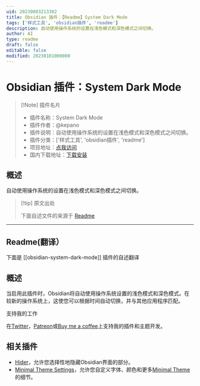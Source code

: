 ```yaml
---
uid: 20230803213302
title: Obsidian 插件：【Readme】System Dark Mode
tags: ['样式工具', 'obsidian插件', 'readme']
description: 自动使用操作系统的设置在浅色模式和深色模式之间切换。
author: AI
type: readme
draft: false
editable: false
modified: 20230101000000
---
```


# Obsidian 插件：System Dark Mode

> [!Note] 插件名片
> - 插件名称：System Dark Mode
> - 插件作者：@kepano
> - 插件说明：自动使用操作系统的设置在浅色模式和深色模式之间切换。
> - 插件分类：['样式工具', 'obsidian插件', 'readme']
> - 项目地址：[点我访问](https://github.com/kepano/obsidian-system-dark-mode)
> - 国内下载地址：[下载安装](https://pkmer.cn/products/plugin/pluginMarket/?obsidian-system-dark-mode)

## 概述

自动使用操作系统的设置在浅色模式和深色模式之间切换。



> [!tip] 原文出处
> 
>下面自述文件的来源于 [Readme](https://ghproxy.net/https://raw.githubusercontent.com/kepano/obsidian-system-dark-mode/master/README.md)
> 

---

## Readme(翻译）

下面是 [[obsidian-system-dark-mode]] 插件的自述翻译



## 概述

当启用此插件时，Obsidian将自动使用操作系统设置的浅色模式和深色模式。在较新的操作系统上，这使您可以根据时间自动切换，并与其他应用程序匹配。

支持我的工作

在[Twitter](https://www.twitter.com/kepano)，[Patreon](https://www.patreon.com/kepano)或[Buy me a coffee](https://www.buymeacoffee.com/kepano)上支持我的插件和主题开发。



## 相关插件

- [Hider](https://github.com/kepano/obsidian-hider)，允许您选择性地隐藏Obsidian界面的部分。
- [Minimal Theme Settings](https://github.com/kepano/obsidian-minimal-settings)，允许您自定义字体、颜色和更多[Minimal Theme](https://github.com/kepano/obsidian-minimal)的细节。



